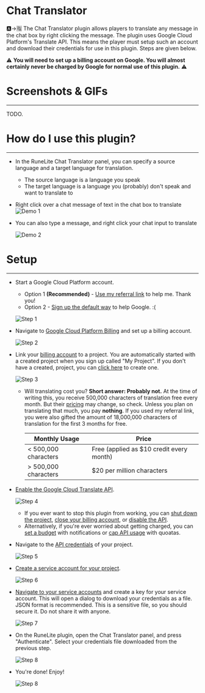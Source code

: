 # Chat Translator

🅰️->🈯️ The Chat Translator plugin allows players to translate any message in the chat box by right clicking the message. The plugin uses Google Cloud Platform's Translate API. This means the player must setup such an account and download their credentials for use in this plugin. Steps are given below.

:warning: **You will need to set up a billing account on Google. You will almost certainly never be charged by Google for normal use of this plugin.** :warning:

# Screenshots & GIFs
---
TODO.

# How do I use this plugin?
---
  - In the RuneLite Chat Translator panel, you can specify a source language and a target language for translation.
    - The source language is a language you speak
    - The target language is a language you (probably) don't speak and want to translate to
  - Right click over a chat message of text in the chat box to translate
    ![Demo 1](https://imbleau.com/runelite/demo1.gif)

  - You can also type a message, and right click your chat input to translate

    ![Demo 2](https://imbleau.com/runelite/demo2.gif)

# Setup
---
  - Start a Google Cloud Platform account.
    - Option 1 **(Recommended)** - [Use my referral link](https://imbleau.com) to help me. Thank you!
    - Option 2 - [Sign up the default way](https://console.cloud.google.com/freetrial) to help Google. :(
  
    ![Step 1](https://imbleau.com/runelite/step1.png)

  - Navigate to [Google Cloud Platform Billing](https://console.cloud.google.com/billing) and set up a billing account.
    
    ![Step 2](https://imbleau.com/runelite/step2.png)

  - Link your [billing account](https://console.cloud.google.com/billing) to a project. You are automatically started with a created project when you sign up called "My Project". If you don't have a created, project, you can [click here](https://console.cloud.google.com/projectcreate) to create one.
    
    ![Step 3](https://imbleau.com/runelite/step3.png)
    - Will translating cost you? **Short answer: Probably not.**
    At the time of writing this, you receive 500,000 characters of translation free every month. But their [pricing](https://cloud.google.com/translate/pricing) may change, so check. Unless you plan on translating that much, you pay __nothing__. If you used my referral link, you were also gifted the amount of 18,000,000 characters of translation for the first 3 months for free.

      | Monthly Usage | Price |
      | ------ | ----- |
      | < 500,000 characters | Free (applied as $10 credit every month) |
      | > 500,000 characters | $20 per million characters |

  - [Enable the Google Cloud Translate API](https://console.cloud.google.com/flows/enableapi?apiid=translate.googleapis.com).
    
    ![Step 4](https://imbleau.com/runelite/step4.png)
    - If you ever want to stop this plugin from working, you can [shut down the project](https://cloud.google.com/resource-manager/docs/creating-managing-projects#shutting_down_projects), [close your billing account](https://cloud.google.com/billing/docs/how-to/manage-billing-account#close_a_billing_account), or [disable the API](https://cloud.google.com/service-usage/docs/enable-disable#disabling).
    - Alternatively, if you're ever worried about getting charged, you can [set a budget](https://cloud.google.com/billing/docs/how-to/budgets) with notifications or [cap API usage](https://cloud.google.com/apis/docs/capping-api-usage) with quoatas. 
    
    
  - Navigate to the [API credentials](https://console.cloud.google.com/apis/credentials) of your project.
    
    ![Step 5](https://imbleau.com/runelite/step5.png)

  - [Create a service account for your project](https://console.cloud.google.com/iam-admin/serviceaccounts/create).
    
    ![Step 6](https://imbleau.com/runelite/step6.png)
    
  - [Navigate to your service accounts](https://console.cloud.google.com/iam-admin/serviceaccounts) and create a key for your service account. This will open a dialog to download your credentials as a file. JSON format is recommended. This is a sensitive file, so you should secure it. Do not share it with anyone.
    
    ![Step 7](https://imbleau.com/runelite/step7.png)
    
  - On the RuneLite plugin, open the Chat Translator panel, and press "Authenticate". Select your credentials file downloaded from the previous step.
    
    ![Step 8](https://imbleau.com/runelite/step8.png)
    
  - You're done! Enjoy!

    ![Step 8](https://imbleau.com/runelite/done.png)

